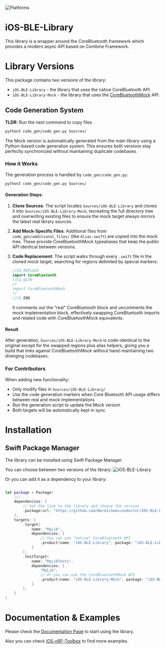 ![Platforms](https://img.shields.io/badge/platforms-iOS%20|%20macOS-333333.svg)

# iOS-BLE-Library

This library is a wrapper around the CoreBluetooth framework which provides a modern async API based on Combine Framework. 

# Library Versions

This package contains two versions of the library:
* `iOS-BLE-Library` - the library that uses the native CoreBluetooth API.
* `iOS-BLE-Library-Mock` - the library that uses the [CoreBluetoothMock](https://github.com/NordicSemiconductor/IOS-CoreBluetooth-Mock) API.

## Code Generation System

**TLDR:** Run the next command to copy files
```bash
python3 code_gen/code_gen.py Sources/
```

The Mock version is automatically generated from the main library using a Python-based code generation system. This ensures both versions stay perfectly synchronized without maintaining duplicate codebases.

### How it Works

The generation process is handled by `code_gen/code_gen.py`:

```bash
python3 code_gen/code_gen.py Sources/
```

#### Generation Steps:

1. **Clone Sources**: The script locates `Sources/iOS-BLE-Library` and clones it into `Sources/iOS-BLE-Library-Mock`, recreating the full directory tree and overwriting existing files to ensure the mock target always mirrors the latest real library sources.

2. **Add Mock-Specific Files**: Additional files from `code_gen/additional_files/` (like `Alias.swift`) are copied into the mock tree. These provide CoreBluetoothMock typealiases that keep the public API identical between versions.

3. **Code Replacement**: The script walks through every `.swift` file in the cloned mock target, searching for regions delimited by special markers:
   ```swift
   //CG_REPLACE
   import CoreBluetooth
   //CG_WITH
   /*
   import CoreBluetoothMock
   */
   //CG_END
   ```

   It comments out the "real" CoreBluetooth block and uncomments the mock implementation block, effectively swapping CoreBluetooth imports and related code with CoreBluetoothMock equivalents.

#### Result

After generation, `Sources/iOS-BLE-Library-Mock` is code-identical to the original except for the swapped regions plus alias helpers, giving you a build that links against CoreBluetoothMock without hand-maintaining two diverging codebases.

### For Contributors

When adding new functionality:
- Only modify files in `Sources/iOS-BLE-Library/`
- Use the code generation markers when Core Bluetooth API usage differs between real and mock implementations
- Run the generation script to update the Mock version
- Both targets will be automatically kept in sync

# Installation
## Swift Package Manager
The library can be installed using Swift Package Manager.

You can choose between two versions of the library: 
![`iOS-BLE-Library`](res/Screenshot-1.png)

Or you can add it as a dependency to your library:
```swift

let package = Package(
    /// . . .
    dependencies: [
        // Set the link to the library and choose the version
        .package(url: "https://github.com/NordicSemiconductor/IOS-BLE-Library.git", from: "0.3.1"),
    ],
    targets: [
        .target(
            name: "MyLib",
            dependencies: [
                // You can use "native" CoreBluetooth API
                .product(name: "iOS-BLE-Library", package: "iOS-BLE-Library")
            ]
        ),
        .testTarget(
            name: "MyLibTests",
            dependencies: [
                "MyLib",
                // Or you can use the CoreBluetoothMock API
                .product(name: "iOS-BLE-Library-Mock", package: "iOS-BLE-Library")
            ]
        ),
    ]
)
```

# Documentation & Examples
Please check the [Documentation Page](https://nordicsemiconductor.github.io/IOS-BLE-Library/documentation/ios_ble_library/) to start using the library.

Also you can check [iOS-nRF-Toolbox](https://github.com/NordicSemiconductor/IOS-nRF-Toolbox/tree/develop) to find more examples.

